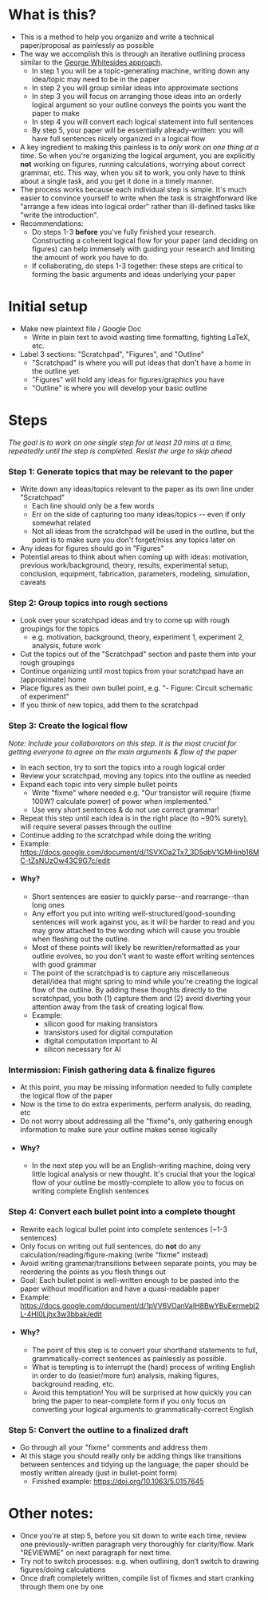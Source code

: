 # What is this?
- This is a method to help you organize and write a technical paper/proposal as painlessly as possible
- The way we accomplish this is through an iterative outlining process similar to the [George Whitesides approach](https://pubs.acs.org/userimages/ContentEditor/1305035664639/Whitesides-ACS-Writing-a-Scientific-Paper.pdf).  
  - In step 1 you will be a topic-generating machine, writing down any idea/topic may need to be in the paper
  - In step 2 you will group similar ideas into approximate sections
  - In step 3 you will focus on arranging those ideas into an orderly logical argument so your outline conveys the points you want the paper to make
  - In step 4 you will convert each logical statement into full sentences
  - By step 5, your paper will be essentially already-written: you will have full sentences nicely organized in a logical flow
- A key ingredient to making this painless is to *only work on one thing at a time*.  So when you're organizing the logical argument, you are explicitly **not** working on figures, running calculations, worrying about correct grammar, etc.  This way, when you sit to work, you only have to think about a single task, and you get it done in a timely manner.
- The process works because each individual step is simple.  It's much easier to convince yourself to write when the task is straightforward like "arrange a few ideas into logical order" rather than ill-defined tasks like "write the introduction".
- Recommendations:
  - Do steps 1-3 **before** you've fully finished your research.  Constructing a coherent logical flow for your paper (and deciding on figures) can help immensely with guiding your research and limiting the amount of work you have to do.
  - If collaborating, do steps 1-3 together: these steps are critical to forming the basic arguments and ideas underlying your paper

# Initial setup

- Make new plaintext file / Google Doc
  - Write in plain text to avoid wasting time formatting, fighting LaTeX, etc.
- Label 3 sections: "Scratchpad", "Figures", and "Outline"
  - "Scratchpad" is where you will put ideas that don't have a home in the outline yet
  - "Figures" will hold any ideas for figures/graphics you have
  - "Outline" is where you will develop your basic outline
 
# Steps 

*The goal is to work on one single step for at least 20 mins at a time, repeatedly until the step is completed.  Resist the urge to skip ahead*

### Step 1: Generate topics that may be relevant to the paper
  - Write down any ideas/topics relevant to the paper as its own line under "Scratchpad"
    - Each line should only be a few words
    - Err on the side of capturing too many ideas/topics -- even if only somewhat related
    - Not all ideas from the scratchpad will be used in the outline, but the point is to make sure you don't forget/miss any topics later on
  - Any ideas for figures should go in "Figures"
  - Potential areas to think about when coming up with ideas:  motivation, previous work/background, theory, results, experimental setup, conclusion, equipment, fabrication, parameters, modeling, simulation, caveats

### Step 2: Group topics into rough sections
  - Look over your scratchpad ideas and try to come up with rough groupings for the topics
    - e.g. motivation, background, theory, experiment 1, experiment 2, analysis, future work
  - Cut the topics out of the "Scratchpad" section and paste them into your rough groupings
  - Continue organizing until most topics from your scratchpad have an (approximate) home
  - Place figures as their own bullet point, e.g. "- Figure: Circuit schematic of experiment"
  - If you think of new topics, add them to the scratchpad

### Step 3: Create the logical flow
*Note: Include your collaborators on this step. It is the most crucial for getting everyone to agree on the main arguments & flow of the paper*
  - In each section, try to sort the topics into a rough logical order
  - Review your scratchpad, moving any topics into the outline as needed
  - Expand each topic into very simple bullet points
    - Write "fixme" where needed e.g. "Our transistor will require (fixme 100W? calculate power) of power when implemented."
    - Use very short sentences & do not use correct grammar!
  - Repeat this step until each idea is in the right place (to ~90% surety), will require several passes through the outline
  - Continue adding to the scratchpad while doing the writing
  - Example: https://docs.google.com/document/d/1SVXOa2Tx7_3D5qbV1GMHinb16MC-tZsNUzOw43C9G7c/edit
- #### Why?
    - Short sentences are easier to quickly parse--and rearrange--than long ones
    - Any effort you put into writing well-structured/good-sounding sentences will work against you, as it will be harder to read and you may grow attached to the wording which will cause you trouble when fleshing out the outline.
    - Most of these points will likely be rewritten/reformatted as your outline evolves, so you don't want to waste effort writing sentences with good grammar
    - The point of the scratchpad is to capture any miscellaneous detail/idea that might spring to mind while you're creating the logical flow of the outline.  By adding these thoughts directly to the scratchpad, you both (1) capture them and (2) avoid diverting your attention away from the task of creating logical flow.
    - Example:
      - silicon good for making transistors
      - transistors used for digital computation
      - digital computation important to AI
      - silicon necessary for AI

### Intermission: Finish gathering data & finalize figures
- At this point, you may be missing information needed to fully complete the logical flow of the paper
- Now is the time to do extra experiments, perform analysis, do reading, etc
- Do not worry about addressing all the "fixme"s, only gathering enough information to make sure your outline makes sense logically
- #### Why?
  - In the next step you will be an English-writing machine, doing very little logical analysis or new thought.  It's crucial that your the logical flow of your outline be mostly-complete to allow you to focus on writing complete English sentences

### Step 4: Convert each bullet point into a complete thought
  - Rewrite each logical bullet point into complete sentences (~1-3 sentences)
  - Only focus on writing out full sentences, do **not** do any calculation/reading/figure-making (write "fixme" instead)
  - Avoid writing grammar/transitions between separate points, you may be reordering the points as you flesh things out
  - Goal: Each bullet point is well-written enough to be pasted into the paper without modification and have a quasi-readable paper
  - Example: https://docs.google.com/document/d/1pVV6VOanVaIH8BwYBuEermebI2L-4HI0Ljhx3w3bbak/edit
- #### Why?
    - The point of this step is to convert your shorthand statements to full, grammatically-correct sentences as painlessly as possible.
    - What is tempting is to interrupt the (hard) process of writing English in order to do (easier/more fun) analysis, making figures, background reading, etc.
    - Avoid this temptation! You will be surprised at how quickly you can bring the paper to near-complete form if you only focus on converting your logical arguments to grammatically-correct English

### Step 5: Convert the outline to a finalized draft
  - Go through all your "fixme" comments and address them
  - At this stage you should really only be adding things like transitions between sentences and tidying up the language; the paper should be mostly written already (just in bullet-point form)
    - Finished example: https://doi.org/10.1063/5.0157645

 

# Other notes:

- Once you're at step 5, before you sit down to write each time, review one previously-written paragraph very thoroughly for clarity/flow. Mark "REVIEWME" on next paragraph for next time.
- Try not to switch processes: e.g. when outlining, don’t switch to drawing figures/doing calculations
- Once draft completely written, compile list of fixmes and start cranking through them one by one
